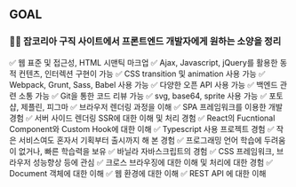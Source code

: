 ## GOAL
### 👩‍💻 잡코리아 구직 사이트에서 프론트엔드 개발자에게 원하는 소양을 정리

✅ 웹 표준 및 접근성, HTML 시맨틱 마크업
✅ Ajax, Javascript, jQuery를 활용한 동적 컨텐츠, 인터렉션 구현이 가능
✅ CSS transition 및 animation 사용 가능
✅ Webpack, Grunt, Sass, Babel 사용 가능
✅ 다양한 오픈 API 사용 가능
✅ 백엔드 관련 소통 가능
✅ Git을 통한 코드 리뷰 가능
✅ svg, base64, sprite 사용 가능
✅ 포토샵, 제플린, 피그마
✅ 브라우저 렌더링 과정을 이해
✅ SPA 프레임워크를 이용한 개발 경험
✅ 서버 사이드 렌더링 SSR에 대한 이해 및 처리 경험
✅ React의 Fucntional Component와 Custom Hook에 대한 이해
✅ Typescript 사용 프로젝트 경험 
✅ 작은 서비스여도 혼자서 기획부터 출시까지 해 본 경험
✅ 프로그래밍 언어 학습에 두려움이 없거나, 빠른 학습력을 보유
✅ 바닐라 자바스크립트의 경험
✅ CSS 프레임워크, 브라우저 성능향상 등에 관심
✅ 크로스 브라우징에 대한 이해 및 처리에 대한 경험
✅ Document 객체에 대한 이해
✅ 웹 환경에 대한 이해
✅ REST API 에 대한 이해
